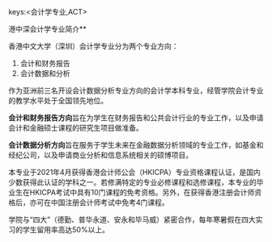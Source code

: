 keys:<会计学专业,ACT>


港中深会计学专业简介**

香港中文大学（深圳）会计学专业分为两个专业方向：

1. 会计和财务报告
2. 会计数据和分析

作为亚洲前三名开设会计数据分析专业方向的会计学本科专业，经管学院会计专业的教学水平处于全国领先地位。

**会计和财务报告方向**旨在为学生在财务报告和公共会计行业的专业工作，以及申请会计和金融硕士课程的研究生项目做准备。

**会计数据分析方向**旨在服务于学生未来在金融数据分析领域的专业工作，如基金和经纪公司，以及申请商业分析和信息系统相关的硕博项目。

本专业于2021年4月获得香港会计师公会（HKICPA）专业资格课程认证，是国内少数获得此认证的学科之一。若修满特定的专业必修课程和选修课程，本专业的毕业生在HKICPA考试中具有10门课程的免考资格。另外，在获得香港注册会计师资格后，亦可在中国注册会计师考试中免考4门课程。

学院与“四大”（德勤、普华永道、安永和毕马威）紧密合作，每年寒暑假在四大实习的学生留用率高达50%以上。